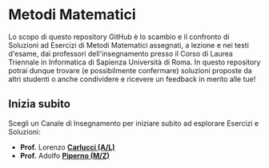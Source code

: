 # Metodi Matematici

Lo scopo di questo repository GitHub è lo scambio e il confronto di Soluzioni ad Esercizi di Metodi Matematici assegnati, a lezione e nei testi d'esame, dai professori dell'insegnamento presso il Corso di Laurea Triennale in Informatica di Sapienza Università di Roma. In questo repository potrai dunque trovare (e possibilmente confermare) soluzioni proposte da altri studenti o anche condividere e ricevere un feedback in merito alle tue!

## Inizia subito

Scegli un Canale di Insegnamento per iniziare subito ad esplorare Esercizi e Soluzioni:

- **Prof.** Lorenzo [**Carlucci (A/L)**](carlucci/README.md#carlucci-al)
- **Prof.** Adolfo [**Piperno (M/Z)**](piperno/README.md#piperno-mz)